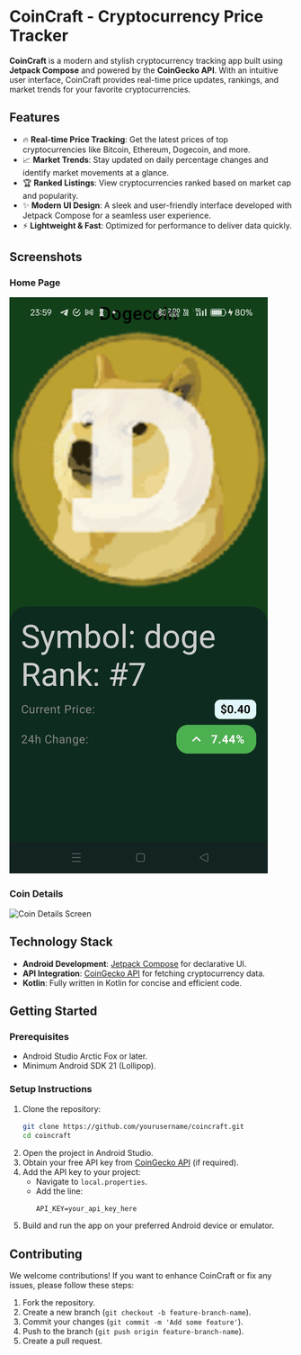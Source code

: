 # CoinCraft - Cryptocurrency Price Tracker

**CoinCraft** is a modern and stylish cryptocurrency tracking app built using **Jetpack Compose** and powered by the **CoinGecko API**. With an intuitive user interface, CoinCraft provides real-time price updates, rankings, and market trends for your favorite cryptocurrencies.

## Features

- 🔥 **Real-time Price Tracking**: Get the latest prices of top cryptocurrencies like Bitcoin, Ethereum, Dogecoin, and more.
- 📈 **Market Trends**: Stay updated on daily percentage changes and identify market movements at a glance.
- 🏆 **Ranked Listings**: View cryptocurrencies ranked based on market cap and popularity.
- ✨ **Modern UI Design**: A sleek and user-friendly interface developed with Jetpack Compose for a seamless user experience.
- ⚡ **Lightweight & Fast**: Optimized for performance to deliver data quickly.

## Screenshots

### Home Page
![Home Screen](Screenshot_2024-11-19-23-59-18-62_7a14a39dca1d0f5115802ea3e4fb6dd7.jpg)

### Coin Details
![Coin Details Screen](https://drive.google.com/file/d/19SWksT2u7d_g34X1SnQB0g9ggljmazKe/view?usp=drive_link)

## Technology Stack

- **Android Development**: [Jetpack Compose](https://developer.android.com/jetpack/compose) for declarative UI.
- **API Integration**: [CoinGecko API](https://www.coingecko.com/en/api) for fetching cryptocurrency data.
- **Kotlin**: Fully written in Kotlin for concise and efficient code.

## Getting Started

### Prerequisites

- Android Studio Arctic Fox or later.
- Minimum Android SDK 21 (Lollipop).

### Setup Instructions

1. Clone the repository:
   ```bash
   git clone https://github.com/yourusername/coincraft.git
   cd coincraft
   ```
2. Open the project in Android Studio.
3. Obtain your free API key from [CoinGecko API](https://www.coingecko.com/en/api) (if required).
4. Add the API key to your project:
   - Navigate to `local.properties`.
   - Add the line:
     ```properties
     API_KEY=your_api_key_here
     ```
5. Build and run the app on your preferred Android device or emulator.

## Contributing

We welcome contributions! If you want to enhance CoinCraft or fix any issues, please follow these steps:

1. Fork the repository.
2. Create a new branch (`git checkout -b feature-branch-name`).
3. Commit your changes (`git commit -m 'Add some feature'`).
4. Push to the branch (`git push origin feature-branch-name`).
5. Create a pull request.

